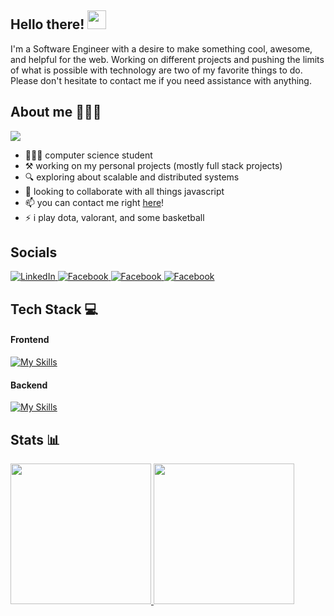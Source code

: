 <h2>Hello there! <img src="https://user-images.githubusercontent.com/42378118/110234147-e3259600-7f4e-11eb-95be-0c4047144dea.gif" width="30"></h2>

I'm a Software Engineer with a desire to make something cool, awesome, and helpful for the web. Working on different projects and pushing the limits of what is possible with technology are two of my favorite things to do. Please don't hesitate to contact me if you need assistance with anything.

<h2> About me 👨🏻‍💻 </h2>

![](https://visitor-badge.laobi.icu/badge?page_id=kentezrabetita)
- 🧑🏻‍🎓 computer science student
- ⚒️ working on my personal projects (mostly full stack projects)
- 🔍 exploring about scalable and distributed systems
- 🔭 looking to collaborate with all things javascript
- 📫 you can contact me right <a href="https://kentezrabetita.vercel.app" target="_blank" rel="noopener noreferrer">here</a>!
- ⚡ i play dota, valorant, and some basketball

<h2> Socials </h2>

<a target="_blank" href="https://www.linkedin.com/in/kentezrabetita">
  <img alt="LinkedIn" src="https://img.shields.io/badge/linkedin-%230077B5.svg?&style=for-the-badge&logo=linkedin&logoColor=white" />
</a>
<a target="_blank" href="https://www.facebook.com/KentDaGrit/">
  <img alt="Facebook" src="https://img.shields.io/badge/Facebook-1877F2?style=for-the-badge&logo=facebook&logoColor=white" />
</a>
<a target="_blank" href="https://www.instagram.com/kentezrathegreat/">
  <img alt="Facebook" src="https://img.shields.io/badge/Instagram-E4405F?style=for-the-badge&logo=instagram&logoColor=white">
</a>
<a target="_blank" href="https://dev.to/kentezrabetita">
  <img alt="Facebook" src="https://img.shields.io/badge/dev.to-0A0A0A?style=for-the-badge&logo=dev.to&logoColor=white" />
</a>

<h2> Tech Stack 💻 </h2>

#### Frontend
[![My Skills](https://skillicons.dev/icons?i=react,nextjs,tailwind,bootstrap)](https://skillicons.dev)

#### Backend
[![My Skills](https://skillicons.dev/icons?i=nodejs,express,graphql,apollo,mysql,postgres,redis)](https://skillicons.dev)

<h2> Stats 📊 </h2>

<a href="https://github.com/kentezrabetita">
  <img height="225" src="https://github-readme-stats.vercel.app/api?username=kentezrabetita&show_icons=true&theme=dark&include_all_commits=true&count_private=true"/>
  <img height="225" src="https://github-readme-stats.vercel.app/api/top-langs/?username=kentezrabetita&theme=dark"/>
</a>


